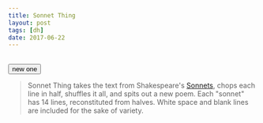 ```yaml
---
title: Sonnet Thing
layout: post
tags: [dh]
date: 2017-06-22
---
```


<div id="poem"></div>
<br>
<button id="new">new one</button>

> Sonnet Thing takes the text from Shakespeare's [Sonnets](http://www.gutenberg.org/ebooks/1105), chops each line in half, shuffles it all, and spits out a new poem. 
> Each "sonnet" has 14 lines, reconstituted from halves. 
> White space and blank lines are included for the sake of variety.

<script>
    var poem = document.getElementById("poem");
    var text = `From fairest creatures we desire increase,
That thereby beauty's rose might never die,
But as the riper should by time decease,
His tender heir might bear his memory:
But thou contracted to thine own bright eyes,
Feed'st thy light's flame with self-substantial fuel,
Making a famine where abundance lies,
Thy self thy foe, to thy sweet self too cruel:
Thou that art now the world's fresh ornament,
And only herald to the gaudy spring,
Within thine own bud buriest thy content,
And tender churl mak'st waste in niggarding:
Pity the world, or else this glutton be,
To eat the world's due, by the grave and thee.

When forty winters shall besiege thy brow,
And dig deep trenches in thy beauty's field,
Thy youth's proud livery so gazed on now,
Will be a tattered weed of small worth held:
Then being asked, where all thy beauty lies,
Where all the treasure of thy lusty days;
To say within thine own deep sunken eyes,
Were an all-eating shame, and thriftless praise.
How much more praise deserved thy beauty's use,
If thou couldst answer 'This fair child of mine
Shall sum my count, and make my old excuse'
Proving his beauty by succession thine.
This were to be new made when thou art old,
And see thy blood warm when thou feel'st it cold.

Look in thy glass and tell the face thou viewest,
Now is the time that face should form another,
Whose fresh repair if now thou not renewest,
Thou dost beguile the world, unbless some mother.
For where is she so fair whose uneared womb
Disdains the tillage of thy husbandry?
Or who is he so fond will be the tomb,
Of his self-love to stop posterity?
Thou art thy mother's glass and she in thee
Calls back the lovely April of her prime,
So thou through windows of thine age shalt see,
Despite of wrinkles this thy golden time.
But if thou live remembered not to be,
Die single and thine image dies with thee.

Unthrifty loveliness why dost thou spend,
Upon thy self thy beauty's legacy?
Nature's bequest gives nothing but doth lend,
And being frank she lends to those are free:
Then beauteous niggard why dost thou abuse,
The bounteous largess given thee to give?
Profitless usurer why dost thou use
So great a sum of sums yet canst not live?
For having traffic with thy self alone,
Thou of thy self thy sweet self dost deceive,
Then how when nature calls thee to be gone,
What acceptable audit canst thou leave?
Thy unused beauty must be tombed with thee,
Which used lives th' executor to be.

Those hours that with gentle work did frame
The lovely gaze where every eye doth dwell
Will play the tyrants to the very same,
And that unfair which fairly doth excel:
For never-resting time leads summer on
To hideous winter and confounds him there,
Sap checked with frost and lusty leaves quite gone,
Beauty o'er-snowed and bareness every where:
Then were not summer's distillation left
A liquid prisoner pent in walls of glass,
Beauty's effect with beauty were bereft,
Nor it nor no remembrance what it was.
But flowers distilled though they with winter meet,
Leese but their show, their substance still lives sweet.

Then let not winter's ragged hand deface,
In thee thy summer ere thou be distilled:
Make sweet some vial; treasure thou some place,
With beauty's treasure ere it be self-killed:
That use is not forbidden usury,
Which happies those that pay the willing loan;
That's for thy self to breed another thee,
Or ten times happier be it ten for one,
Ten times thy self were happier than thou art,
If ten of thine ten times refigured thee:
Then what could death do if thou shouldst depart,
Leaving thee living in posterity?
Be not self-willed for thou art much too fair,
To be death's conquest and make worms thine heir.

Lo in the orient when the gracious light
Lifts up his burning head, each under eye
Doth homage to his new-appearing sight,
Serving with looks his sacred majesty,
And having climbed the steep-up heavenly hill,
Resembling strong youth in his middle age,
Yet mortal looks adore his beauty still,
Attending on his golden pilgrimage:
But when from highmost pitch with weary car,
Like feeble age he reeleth from the day,
The eyes (fore duteous) now converted are
From his low tract and look another way:
So thou, thy self out-going in thy noon:
Unlooked on diest unless thou get a son.

Music to hear, why hear'st thou music sadly?
Sweets with sweets war not, joy delights in joy:
Why lov'st thou that which thou receiv'st not gladly,
Or else receiv'st with pleasure thine annoy?
If the true concord of well-tuned sounds,
By unions married do offend thine ear,
They do but sweetly chide thee, who confounds
In singleness the parts that thou shouldst bear:
Mark how one string sweet husband to another,
Strikes each in each by mutual ordering;
Resembling sire, and child, and happy mother,
Who all in one, one pleasing note do sing:
Whose speechless song being many, seeming one,
Sings this to thee, 'Thou single wilt prove none'.

Is it for fear to wet a widow's eye,
That thou consum'st thy self in single life?
Ah, if thou issueless shalt hap to die,
The world will wail thee like a makeless wife,
The world will be thy widow and still weep,
That thou no form of thee hast left behind,
When every private widow well may keep,
By children's eyes, her husband's shape in mind:
Look what an unthrift in the world doth spend
Shifts but his place, for still the world enjoys it;
But beauty's waste hath in the world an end,
And kept unused the user so destroys it:
No love toward others in that bosom sits
That on himself such murd'rous shame commits.

For shame deny that thou bear'st love to any
Who for thy self art so unprovident.
Grant if thou wilt, thou art beloved of many,
But that thou none lov'st is most evident:
For thou art so possessed with murd'rous hate,
That 'gainst thy self thou stick'st not to conspire,
Seeking that beauteous roof to ruinate
Which to repair should be thy chief desire:
O change thy thought, that I may change my mind,
Shall hate be fairer lodged than gentle love?
Be as thy presence is gracious and kind,
Or to thy self at least kind-hearted prove,
Make thee another self for love of me,
That beauty still may live in thine or thee.

As fast as thou shalt wane so fast thou grow'st,
In one of thine, from that which thou departest,
And that fresh blood which youngly thou bestow'st,
Thou mayst call thine, when thou from youth convertest,
Herein lives wisdom, beauty, and increase,
Without this folly, age, and cold decay,
If all were minded so, the times should cease,
And threescore year would make the world away:
Let those whom nature hath not made for store,
Harsh, featureless, and rude, barrenly perish:
Look whom she best endowed, she gave thee more;
Which bounteous gift thou shouldst in bounty cherish:
She carved thee for her seal, and meant thereby,
Thou shouldst print more, not let that copy die.

When I do count the clock that tells the time,
And see the brave day sunk in hideous night,
When I behold the violet past prime,
And sable curls all silvered o'er with white:
When lofty trees I see barren of leaves,
Which erst from heat did canopy the herd
And summer's green all girded up in sheaves
Borne on the bier with white and bristly beard:
Then of thy beauty do I question make
That thou among the wastes of time must go,
Since sweets and beauties do themselves forsake,
And die as fast as they see others grow,
And nothing 'gainst Time's scythe can make defence
Save breed to brave him, when he takes thee hence.

O that you were your self, but love you are
No longer yours, than you your self here live,
Against this coming end you should prepare,
And your sweet semblance to some other give.
So should that beauty which you hold in lease
Find no determination, then you were
Your self again after your self's decease,
When your sweet issue your sweet form should bear.
Who lets so fair a house fall to decay,
Which husbandry in honour might uphold,
Against the stormy gusts of winter's day
And barren rage of death's eternal cold?
O none but unthrifts, dear my love you know,
You had a father, let your son say so.

Not from the stars do I my judgement pluck,
And yet methinks I have astronomy,
But not to tell of good, or evil luck,
Of plagues, of dearths, or seasons' quality,
Nor can I fortune to brief minutes tell;
Pointing to each his thunder, rain and wind,
Or say with princes if it shall go well
By oft predict that I in heaven find.
But from thine eyes my knowledge I derive,
And constant stars in them I read such art
As truth and beauty shall together thrive
If from thy self, to store thou wouldst convert:
Or else of thee this I prognosticate,
Thy end is truth's and beauty's doom and date.

When I consider every thing that grows
Holds in perfection but a little moment.
That this huge stage presenteth nought but shows
Whereon the stars in secret influence comment.
When I perceive that men as plants increase,
Cheered and checked even by the self-same sky:
Vaunt in their youthful sap, at height decrease,
And wear their brave state out of memory.
Then the conceit of this inconstant stay,
Sets you most rich in youth before my sight,
Where wasteful time debateth with decay
To change your day of youth to sullied night,
And all in war with Time for love of you,
As he takes from you, I engraft you new.

But wherefore do not you a mightier way
Make war upon this bloody tyrant Time?
And fortify your self in your decay
With means more blessed than my barren rhyme?
Now stand you on the top of happy hours,
And many maiden gardens yet unset,
With virtuous wish would bear you living flowers,
Much liker than your painted counterfeit:
So should the lines of life that life repair
Which this (Time's pencil) or my pupil pen
Neither in inward worth nor outward fair
Can make you live your self in eyes of men.
To give away your self, keeps your self still,
And you must live drawn by your own sweet skill.

Who will believe my verse in time to come
If it were filled with your most high deserts?
Though yet heaven knows it is but as a tomb
Which hides your life, and shows not half your parts:
If I could write the beauty of your eyes,
And in fresh numbers number all your graces,
The age to come would say this poet lies,
Such heavenly touches ne'er touched earthly faces.
So should my papers (yellowed with their age)
Be scorned, like old men of less truth than tongue,
And your true rights be termed a poet's rage,
And stretched metre of an antique song.
But were some child of yours alive that time,
You should live twice in it, and in my rhyme.

Shall I compare thee to a summer's day?
Thou art more lovely and more temperate:
Rough winds do shake the darling buds of May,
And summer's lease hath all too short a date:
Sometime too hot the eye of heaven shines,
And often is his gold complexion dimmed,
And every fair from fair sometime declines,
By chance, or nature's changing course untrimmed:
But thy eternal summer shall not fade,
Nor lose possession of that fair thou ow'st,
Nor shall death brag thou wand'rest in his shade,
When in eternal lines to time thou grow'st,
So long as men can breathe or eyes can see,
So long lives this, and this gives life to thee.

Devouring Time blunt thou the lion's paws,
And make the earth devour her own sweet brood,
Pluck the keen teeth from the fierce tiger's jaws,
And burn the long-lived phoenix, in her blood,
Make glad and sorry seasons as thou fleet'st,
And do whate'er thou wilt swift-footed Time
To the wide world and all her fading sweets:
But I forbid thee one most heinous crime,
O carve not with thy hours my love's fair brow,
Nor draw no lines there with thine antique pen,
Him in thy course untainted do allow,
For beauty's pattern to succeeding men.
Yet do thy worst old Time: despite thy wrong,
My love shall in my verse ever live young.

A woman's face with nature's own hand painted,
Hast thou the master mistress of my passion,
A woman's gentle heart but not acquainted
With shifting change as is false women's fashion,
An eye more bright than theirs, less false in rolling:
Gilding the object whereupon it gazeth,
A man in hue all hues in his controlling,
Which steals men's eyes and women's souls amazeth.
And for a woman wert thou first created,
Till nature as she wrought thee fell a-doting,
And by addition me of thee defeated,
By adding one thing to my purpose nothing.
But since she pricked thee out for women's pleasure,
Mine be thy love and thy love's use their treasure.

So is it not with me as with that muse,
Stirred by a painted beauty to his verse,
Who heaven it self for ornament doth use,
And every fair with his fair doth rehearse,
Making a couplement of proud compare
With sun and moon, with earth and sea's rich gems:
With April's first-born flowers and all things rare,
That heaven's air in this huge rondure hems.
O let me true in love but truly write,
And then believe me, my love is as fair,
As any mother's child, though not so bright
As those gold candles fixed in heaven's air:
Let them say more that like of hearsay well,
I will not praise that purpose not to sell.

My glass shall not persuade me I am old,
So long as youth and thou are of one date,
But when in thee time's furrows I behold,
Then look I death my days should expiate.
For all that beauty that doth cover thee,
Is but the seemly raiment of my heart,
Which in thy breast doth live, as thine in me,
How can I then be elder than thou art?
O therefore love be of thyself so wary,
As I not for my self, but for thee will,
Bearing thy heart which I will keep so chary
As tender nurse her babe from faring ill.
Presume not on thy heart when mine is slain,
Thou gav'st me thine not to give back again.

As an unperfect actor on the stage,
Who with his fear is put beside his part,
Or some fierce thing replete with too much rage,
Whose strength's abundance weakens his own heart;
So I for fear of trust, forget to say,
The perfect ceremony of love's rite,
And in mine own love's strength seem to decay,
O'ercharged with burthen of mine own love's might:
O let my looks be then the eloquence,
And dumb presagers of my speaking breast,
Who plead for love, and look for recompense,
More than that tongue that more hath more expressed.
O learn to read what silent love hath writ,
To hear with eyes belongs to love's fine wit.

Mine eye hath played the painter and hath stelled,
Thy beauty's form in table of my heart,
My body is the frame wherein 'tis held,
And perspective it is best painter's art.
For through the painter must you see his skill,
To find where your true image pictured lies,
Which in my bosom's shop is hanging still,
That hath his windows glazed with thine eyes:
Now see what good turns eyes for eyes have done,
Mine eyes have drawn thy shape, and thine for me
Are windows to my breast, where-through the sun
Delights to peep, to gaze therein on thee;
Yet eyes this cunning want to grace their art,
They draw but what they see, know not the heart.

Let those who are in favour with their stars,
Of public honour and proud titles boast,
Whilst I whom fortune of such triumph bars
Unlooked for joy in that I honour most;
Great princes' favourites their fair leaves spread,
But as the marigold at the sun's eye,
And in themselves their pride lies buried,
For at a frown they in their glory die.
The painful warrior famoused for fight,
After a thousand victories once foiled,
Is from the book of honour razed quite,
And all the rest forgot for which he toiled:
Then happy I that love and am beloved
Where I may not remove nor be removed.

Lord of my love, to whom in vassalage
Thy merit hath my duty strongly knit;
To thee I send this written embassage
To witness duty, not to show my wit.
Duty so great, which wit so poor as mine
May make seem bare, in wanting words to show it;
But that I hope some good conceit of thine
In thy soul's thought (all naked) will bestow it:
Till whatsoever star that guides my moving,
Points on me graciously with fair aspect,
And puts apparel on my tattered loving,
To show me worthy of thy sweet respect,
Then may I dare to boast how I do love thee,
Till then, not show my head where thou mayst prove me.

Weary with toil, I haste me to my bed,
The dear respose for limbs with travel tired,
But then begins a journey in my head
To work my mind, when body's work's expired.
For then my thoughts (from far where I abide)
Intend a zealous pilgrimage to thee,
And keep my drooping eyelids open wide,
Looking on darkness which the blind do see.
Save that my soul's imaginary sight
Presents thy shadow to my sightless view,
Which like a jewel (hung in ghastly night)
Makes black night beauteous, and her old face new.
Lo thus by day my limbs, by night my mind,
For thee, and for my self, no quiet find.

How can I then return in happy plight
That am debarred the benefit of rest?
When day's oppression is not eased by night,
But day by night and night by day oppressed.
And each (though enemies to either's reign)
Do in consent shake hands to torture me,
The one by toil, the other to complain
How far I toil, still farther off from thee.
I tell the day to please him thou art bright,
And dost him grace when clouds do blot the heaven:
So flatter I the swart-complexioned night,
When sparkling stars twire not thou gild'st the even.
But day doth daily draw my sorrows longer,
And night doth nightly make grief's length seem stronger

When in disgrace with Fortune and men's eyes,
I all alone beweep my outcast state,
And trouble deaf heaven with my bootless cries,
And look upon my self and curse my fate,
Wishing me like to one more rich in hope,
Featured like him, like him with friends possessed,
Desiring this man's art, and that man's scope,
With what I most enjoy contented least,
Yet in these thoughts my self almost despising,
Haply I think on thee, and then my state,
(Like to the lark at break of day arising
From sullen earth) sings hymns at heaven's gate,
For thy sweet love remembered such wealth brings,
That then I scorn to change my state with kings.

When to the sessions of sweet silent thought,
I summon up remembrance of things past,
I sigh the lack of many a thing I sought,
And with old woes new wail my dear time's waste:
Then can I drown an eye (unused to flow)
For precious friends hid in death's dateless night,
And weep afresh love's long since cancelled woe,
And moan th' expense of many a vanished sight.
Then can I grieve at grievances foregone,
And heavily from woe to woe tell o'er
The sad account of fore-bemoaned moan,
Which I new pay as if not paid before.
But if the while I think on thee (dear friend)
All losses are restored, and sorrows end.

Thy bosom is endeared with all hearts,
Which I by lacking have supposed dead,
And there reigns love and all love's loving parts,
And all those friends which I thought buried.
How many a holy and obsequious tear
Hath dear religious love stol'n from mine eye,
As interest of the dead, which now appear,
But things removed that hidden in thee lie.
Thou art the grave where buried love doth live,
Hung with the trophies of my lovers gone,
Who all their parts of me to thee did give,
That due of many, now is thine alone.
Their images I loved, I view in thee,
And thou (all they) hast all the all of me.

If thou survive my well-contented day,
When that churl death my bones with dust shall cover
And shalt by fortune once more re-survey
These poor rude lines of thy deceased lover:
Compare them with the bett'ring of the time,
And though they be outstripped by every pen,
Reserve them for my love, not for their rhyme,
Exceeded by the height of happier men.
O then vouchsafe me but this loving thought,
'Had my friend's Muse grown with this growing age,
A dearer birth than this his love had brought
To march in ranks of better equipage:
But since he died and poets better prove,
Theirs for their style I'll read, his for his love'.

Full many a glorious morning have I seen,
Flatter the mountain tops with sovereign eye,
Kissing with golden face the meadows green;
Gilding pale streams with heavenly alchemy:
Anon permit the basest clouds to ride,
With ugly rack on his celestial face,
And from the forlorn world his visage hide
Stealing unseen to west with this disgrace:
Even so my sun one early morn did shine,
With all triumphant splendour on my brow,
But out alack, he was but one hour mine,
The region cloud hath masked him from me now.
Yet him for this, my love no whit disdaineth,
Suns of the world may stain, when heaven's sun staineth.

Why didst thou promise such a beauteous day,
And make me travel forth without my cloak,
To let base clouds o'ertake me in my way,
Hiding thy brav'ry in their rotten smoke?
'Tis not enough that through the cloud thou break,
To dry the rain on my storm-beaten face,
For no man well of such a salve can speak,
That heals the wound, and cures not the disgrace:
Nor can thy shame give physic to my grief,
Though thou repent, yet I have still the loss,
Th' offender's sorrow lends but weak relief
To him that bears the strong offence's cross.
Ah but those tears are pearl which thy love sheds,
And they are rich, and ransom all ill deeds.

No more be grieved at that which thou hast done,
Roses have thorns, and silver fountains mud,
Clouds and eclipses stain both moon and sun,
And loathsome canker lives in sweetest bud.
All men make faults, and even I in this,
Authorizing thy trespass with compare,
My self corrupting salving thy amiss,
Excusing thy sins more than thy sins are:
For to thy sensual fault I bring in sense,
Thy adverse party is thy advocate,
And 'gainst my self a lawful plea commence:
Such civil war is in my love and hate,
That I an accessary needs must be,
To that sweet thief which sourly robs from me.

Let me confess that we two must be twain,
Although our undivided loves are one:
So shall those blots that do with me remain,
Without thy help, by me be borne alone.
In our two loves there is but one respect,
Though in our lives a separable spite,
Which though it alter not love's sole effect,
Yet doth it steal sweet hours from love's delight.
I may not evermore acknowledge thee,
Lest my bewailed guilt should do thee shame,
Nor thou with public kindness honour me,
Unless thou take that honour from thy name:
But do not so, I love thee in such sort,
As thou being mine, mine is thy good report.

As a decrepit father takes delight,
To see his active child do deeds of youth,
So I, made lame by Fortune's dearest spite
Take all my comfort of thy worth and truth.
For whether beauty, birth, or wealth, or wit,
Or any of these all, or all, or more
Entitled in thy parts, do crowned sit,
I make my love engrafted to this store:
So then I am not lame, poor, nor despised,
Whilst that this shadow doth such substance give,
That I in thy abundance am sufficed,
And by a part of all thy glory live:
Look what is best, that best I wish in thee,
This wish I have, then ten times happy me.

How can my muse want subject to invent
While thou dost breathe that pour'st into my verse,
Thine own sweet argument, too excellent,
For every vulgar paper to rehearse?
O give thy self the thanks if aught in me,
Worthy perusal stand against thy sight,
For who's so dumb that cannot write to thee,
When thou thy self dost give invention light?
Be thou the tenth Muse, ten times more in worth
Than those old nine which rhymers invocate,
And he that calls on thee, let him bring forth
Eternal numbers to outlive long date.
If my slight muse do please these curious days,
The pain be mine, but thine shall be the praise.

O how thy worth with manners may I sing,
When thou art all the better part of me?
What can mine own praise to mine own self bring:
And what is't but mine own when I praise thee?
Even for this, let us divided live,
And our dear love lose name of single one,
That by this separation I may give:
That due to thee which thou deserv'st alone:
O absence what a torment wouldst thou prove,
Were it not thy sour leisure gave sweet leave,
To entertain the time with thoughts of love,
Which time and thoughts so sweetly doth deceive.
And that thou teachest how to make one twain,
By praising him here who doth hence remain.

Take all my loves, my love, yea take them all,
What hast thou then more than thou hadst before?
No love, my love, that thou mayst true love call,
All mine was thine, before thou hadst this more:
Then if for my love, thou my love receivest,
I cannot blame thee, for my love thou usest,
But yet be blamed, if thou thy self deceivest
By wilful taste of what thy self refusest.
I do forgive thy robbery gentle thief
Although thou steal thee all my poverty:
And yet love knows it is a greater grief
To bear love's wrong, than hate's known injury.
Lascivious grace, in whom all ill well shows,
Kill me with spites yet we must not be foes.

Those pretty wrongs that liberty commits,
When I am sometime absent from thy heart,
Thy beauty, and thy years full well befits,
For still temptation follows where thou art.
Gentle thou art, and therefore to be won,
Beauteous thou art, therefore to be assailed.
And when a woman woos, what woman's son,
Will sourly leave her till he have prevailed?
Ay me, but yet thou mightst my seat forbear,
And chide thy beauty, and thy straying youth,
Who lead thee in their riot even there
Where thou art forced to break a twofold truth:
Hers by thy beauty tempting her to thee,
Thine by thy beauty being false to me.

That thou hast her it is not all my grief,
And yet it may be said I loved her dearly,
That she hath thee is of my wailing chief,
A loss in love that touches me more nearly.
Loving offenders thus I will excuse ye,
Thou dost love her, because thou know'st I love her,
And for my sake even so doth she abuse me,
Suff'ring my friend for my sake to approve her.
If I lose thee, my loss is my love's gain,
And losing her, my friend hath found that loss,
Both find each other, and I lose both twain,
And both for my sake lay on me this cross,
But here's the joy, my friend and I are one,
Sweet flattery, then she loves but me alone.

When most I wink then do mine eyes best see,
For all the day they view things unrespected,
But when I sleep, in dreams they look on thee,
And darkly bright, are bright in dark directed.
Then thou whose shadow shadows doth make bright
How would thy shadow's form, form happy show,
To the clear day with thy much clearer light,
When to unseeing eyes thy shade shines so!
How would (I say) mine eyes be blessed made,
By looking on thee in the living day,
When in dead night thy fair imperfect shade,
Through heavy sleep on sightless eyes doth stay!
All days are nights to see till I see thee,
And nights bright days when dreams do show thee me.

If the dull substance of my flesh were thought,
Injurious distance should not stop my way,
For then despite of space I would be brought,
From limits far remote, where thou dost stay,
No matter then although my foot did stand
Upon the farthest earth removed from thee,
For nimble thought can jump both sea and land,
As soon as think the place where he would be.
But ah, thought kills me that I am not thought
To leap large lengths of miles when thou art gone,
But that so much of earth and water wrought,
I must attend, time's leisure with my moan.
Receiving nought by elements so slow,
But heavy tears, badges of either's woe.

The other two, slight air, and purging fire,
Are both with thee, wherever I abide,
The first my thought, the other my desire,
These present-absent with swift motion slide.
For when these quicker elements are gone
In tender embassy of love to thee,
My life being made of four, with two alone,
Sinks down to death, oppressed with melancholy.
Until life's composition be recured,
By those swift messengers returned from thee,
Who even but now come back again assured,
Of thy fair health, recounting it to me.
This told, I joy, but then no longer glad,
I send them back again and straight grow sad.

Mine eye and heart are at a mortal war,
How to divide the conquest of thy sight,
Mine eye, my heart thy picture's sight would bar,
My heart, mine eye the freedom of that right,
My heart doth plead that thou in him dost lie,
(A closet never pierced with crystal eyes)
But the defendant doth that plea deny,
And says in him thy fair appearance lies.
To side this title is impanelled
A quest of thoughts, all tenants to the heart,
And by their verdict is determined
The clear eye's moiety, and the dear heart's part.
As thus, mine eye's due is thy outward part,
And my heart's right, thy inward love of heart.

Betwixt mine eye and heart a league is took,
And each doth good turns now unto the other,
When that mine eye is famished for a look,
Or heart in love with sighs himself doth smother;
With my love's picture then my eye doth feast,
And to the painted banquet bids my heart:
Another time mine eye is my heart's guest,
And in his thoughts of love doth share a part.
So either by thy picture or my love,
Thy self away, art present still with me,
For thou not farther than my thoughts canst move,
And I am still with them, and they with thee.
Or if they sleep, thy picture in my sight
Awakes my heart, to heart's and eye's delight.

How careful was I when I took my way,
Each trifle under truest bars to thrust,
That to my use it might unused stay
From hands of falsehood, in sure wards of trust!
But thou, to whom my jewels trifles are,
Most worthy comfort, now my greatest grief,
Thou best of dearest, and mine only care,
Art left the prey of every vulgar thief.
Thee have I not locked up in any chest,
Save where thou art not, though I feel thou art,
Within the gentle closure of my breast,
From whence at pleasure thou mayst come and part,
And even thence thou wilt be stol'n I fear,
For truth proves thievish for a prize so dear.

Against that time (if ever that time come)
When I shall see thee frown on my defects,
When as thy love hath cast his utmost sum,
Called to that audit by advised respects,
Against that time when thou shalt strangely pass,
And scarcely greet me with that sun thine eye,
When love converted from the thing it was
Shall reasons find of settled gravity;
Against that time do I ensconce me here
Within the knowledge of mine own desert,
And this my hand, against my self uprear,
To guard the lawful reasons on thy part,
To leave poor me, thou hast the strength of laws,
Since why to love, I can allege no cause.

How heavy do I journey on the way,
When what I seek (my weary travel's end)
Doth teach that case and that repose to say
'Thus far the miles are measured from thy friend.'
The beast that bears me, tired with my woe,
Plods dully on, to bear that weight in me,
As if by some instinct the wretch did know
His rider loved not speed being made from thee:
The bloody spur cannot provoke him on,
That sometimes anger thrusts into his hide,
Which heavily he answers with a groan,
More sharp to me than spurring to his side,
For that same groan doth put this in my mind,
My grief lies onward and my joy behind.

Thus can my love excuse the slow offence,
Of my dull bearer, when from thee I speed,
From where thou art, why should I haste me thence?
Till I return of posting is no need.
O what excuse will my poor beast then find,
When swift extremity can seem but slow?
Then should I spur though mounted on the wind,
In winged speed no motion shall I know,
Then can no horse with my desire keep pace,
Therefore desire (of perfect'st love being made)
Shall neigh (no dull flesh) in his fiery race,
But love, for love, thus shall excuse my jade,
Since from thee going, he went wilful-slow,
Towards thee I'll run, and give him leave to go.

So am I as the rich whose blessed key,
Can bring him to his sweet up-locked treasure,
The which he will not every hour survey,
For blunting the fine point of seldom pleasure.
Therefore are feasts so solemn and so rare,
Since seldom coming in that long year set,
Like stones of worth they thinly placed are,
Or captain jewels in the carcanet.
So is the time that keeps you as my chest
Or as the wardrobe which the robe doth hide,
To make some special instant special-blest,
By new unfolding his imprisoned pride.
Blessed are you whose worthiness gives scope,
Being had to triumph, being lacked to hope.

What is your substance, whereof are you made,
That millions of strange shadows on you tend?
Since every one, hath every one, one shade,
And you but one, can every shadow lend:
Describe Adonis and the counterfeit,
Is poorly imitated after you,
On Helen's cheek all art of beauty set,
And you in Grecian tires are painted new:
Speak of the spring, and foison of the year,
The one doth shadow of your beauty show,
The other as your bounty doth appear,
And you in every blessed shape we know.
In all external grace you have some part,
But you like none, none you for constant heart.

O how much more doth beauty beauteous seem,
By that sweet ornament which truth doth give!
The rose looks fair, but fairer we it deem
For that sweet odour, which doth in it live:
The canker blooms have full as deep a dye,
As the perfumed tincture of the roses,
Hang on such thorns, and play as wantonly,
When summer's breath their masked buds discloses:
But for their virtue only is their show,
They live unwooed, and unrespected fade,
Die to themselves. Sweet roses do not so,
Of their sweet deaths, are sweetest odours made:
And so of you, beauteous and lovely youth,
When that shall vade, by verse distills your truth.

Not marble, nor the gilded monuments
Of princes shall outlive this powerful rhyme,
But you shall shine more bright in these contents
Than unswept stone, besmeared with sluttish time.
When wasteful war shall statues overturn,
And broils root out the work of masonry,
Nor Mars his sword, nor war's quick fire shall burn:
The living record of your memory.
'Gainst death, and all-oblivious enmity
Shall you pace forth, your praise shall still find room,
Even in the eyes of all posterity
That wear this world out to the ending doom.
So till the judgment that your self arise,
You live in this, and dwell in lovers' eyes.

Sweet love renew thy force, be it not said
Thy edge should blunter be than appetite,
Which but to-day by feeding is allayed,
To-morrow sharpened in his former might.
So love be thou, although to-day thou fill
Thy hungry eyes, even till they wink with fulness,
To-morrow see again, and do not kill
The spirit of love, with a perpetual dulness:
Let this sad interim like the ocean be
Which parts the shore, where two contracted new,
Come daily to the banks, that when they see:
Return of love, more blest may be the view.
Or call it winter, which being full of care,
Makes summer's welcome, thrice more wished, more rare.

Being your slave what should I do but tend,
Upon the hours, and times of your desire?
I have no precious time at all to spend;
Nor services to do till you require.
Nor dare I chide the world-without-end hour,
Whilst I (my sovereign) watch the clock for you,
Nor think the bitterness of absence sour,
When you have bid your servant once adieu.
Nor dare I question with my jealous thought,
Where you may be, or your affairs suppose,
But like a sad slave stay and think of nought
Save where you are, how happy you make those.
So true a fool is love, that in your will,
(Though you do any thing) he thinks no ill.

That god forbid, that made me first your slave,
I should in thought control your times of pleasure,
Or at your hand th' account of hours to crave,
Being your vassal bound to stay your leisure.
O let me suffer (being at your beck)
Th' imprisoned absence of your liberty,
And patience tame to sufferance bide each check,
Without accusing you of injury.
Be where you list, your charter is so strong,
That you your self may privilage your time
To what you will, to you it doth belong,
Your self to pardon of self-doing crime.
I am to wait, though waiting so be hell,
Not blame your pleasure be it ill or well.

If there be nothing new, but that which is,
Hath been before, how are our brains beguiled,
Which labouring for invention bear amis
The second burthen of a former child!
O that record could with a backward look,
Even of five hundred courses of the sun,
Show me your image in some antique book,
Since mind at first in character was done.
That I might see what the old world could say,
To this composed wonder of your frame,
Whether we are mended, or whether better they,
Or whether revolution be the same.
O sure I am the wits of former days,
To subjects worse have given admiring praise.

Like as the waves make towards the pebbled shore,
So do our minutes hasten to their end,
Each changing place with that which goes before,
In sequent toil all forwards do contend.
Nativity once in the main of light,
Crawls to maturity, wherewith being crowned,
Crooked eclipses 'gainst his glory fight,
And Time that gave, doth now his gift confound.
Time doth transfix the flourish set on youth,
And delves the parallels in beauty's brow,
Feeds on the rarities of nature's truth,
And nothing stands but for his scythe to mow.
And yet to times in hope, my verse shall stand
Praising thy worth, despite his cruel hand.

Is it thy will, thy image should keep open
My heavy eyelids to the weary night?
Dost thou desire my slumbers should be broken,
While shadows like to thee do mock my sight?
Is it thy spirit that thou send'st from thee
So far from home into my deeds to pry,
To find out shames and idle hours in me,
The scope and tenure of thy jealousy?
O no, thy love though much, is not so great,
It is my love that keeps mine eye awake,
Mine own true love that doth my rest defeat,
To play the watchman ever for thy sake.
For thee watch I, whilst thou dost wake elsewhere,
From me far off, with others all too near.

Sin of self-love possesseth all mine eye,
And all my soul, and all my every part;
And for this sin there is no remedy,
It is so grounded inward in my heart.
Methinks no face so gracious is as mine,
No shape so true, no truth of such account,
And for my self mine own worth do define,
As I all other in all worths surmount.
But when my glass shows me my self indeed
beated and chopt with tanned antiquity,
Mine own self-love quite contrary I read:
Self, so self-loving were iniquity.
'Tis thee (my self) that for my self I praise,
Painting my age with beauty of thy days.

Against my love shall be as I am now
With Time's injurious hand crushed and o'erworn,
When hours have drained his blood and filled his brow
With lines and wrinkles, when his youthful morn
Hath travelled on to age's steepy night,
And all those beauties whereof now he's king
Are vanishing, or vanished out of sight,
Stealing away the treasure of his spring:
For such a time do I now fortify
Against confounding age's cruel knife,
That he shall never cut from memory
My sweet love's beauty, though my lover's life.
His beauty shall in these black lines be seen,
And they shall live, and he in them still green.

When I have seen by Time's fell hand defaced
The rich-proud cost of outworn buried age,
When sometime lofty towers I see down-rased,
And brass eternal slave to mortal rage.
When I have seen the hungry ocean gain
Advantage on the kingdom of the shore,
And the firm soil win of the watery main,
Increasing store with loss, and loss with store.
When I have seen such interchange of State,
Or state it self confounded, to decay,
Ruin hath taught me thus to ruminate
That Time will come and take my love away.
This thought is as a death which cannot choose
But weep to have, that which it fears to lose.

Since brass, nor stone, nor earth, nor boundless sea,
But sad mortality o'ersways their power,
How with this rage shall beauty hold a plea,
Whose action is no stronger than a flower?
O how shall summer's honey breath hold out,
Against the wrackful siege of batt'ring days,
When rocks impregnable are not so stout,
Nor gates of steel so strong but time decays?
O fearful meditation, where alack,
Shall Time's best jewel from Time's chest lie hid?
Or what strong hand can hold his swift foot back,
Or who his spoil of beauty can forbid?
O none, unless this miracle have might,
That in black ink my love may still shine bright.

Tired with all these for restful death I cry,
As to behold desert a beggar born,
And needy nothing trimmed in jollity,
And purest faith unhappily forsworn,
And gilded honour shamefully misplaced,
And maiden virtue rudely strumpeted,
And right perfection wrongfully disgraced,
And strength by limping sway disabled
And art made tongue-tied by authority,
And folly (doctor-like) controlling skill,
And simple truth miscalled simplicity,
And captive good attending captain ill.
Tired with all these, from these would I be gone,
Save that to die, I leave my love alone.

Ah wherefore with infection should he live,
And with his presence grace impiety,
That sin by him advantage should achieve,
And lace it self with his society?
Why should false painting imitate his cheek,
And steal dead seeming of his living hue?
Why should poor beauty indirectly seek,
Roses of shadow, since his rose is true?
Why should he live, now nature bankrupt is,
Beggared of blood to blush through lively veins,
For she hath no exchequer now but his,
And proud of many, lives upon his gains?
O him she stores, to show what wealth she had,
In days long since, before these last so bad.

Thus is his cheek the map of days outworn,
When beauty lived and died as flowers do now,
Before these bastard signs of fair were born,
Or durst inhabit on a living brow:
Before the golden tresses of the dead,
The right of sepulchres, were shorn away,
To live a second life on second head,
Ere beauty's dead fleece made another gay:
In him those holy antique hours are seen,
Without all ornament, it self and true,
Making no summer of another's green,
Robbing no old to dress his beauty new,
And him as for a map doth Nature store,
To show false Art what beauty was of yore.

Those parts of thee that the world's eye doth view,
Want nothing that the thought of hearts can mend:
All tongues (the voice of souls) give thee that due,
Uttering bare truth, even so as foes commend.
Thy outward thus with outward praise is crowned,
But those same tongues that give thee so thine own,
In other accents do this praise confound
By seeing farther than the eye hath shown.
They look into the beauty of thy mind,
And that in guess they measure by thy deeds,
Then churls their thoughts (although their eyes were kind)
To thy fair flower add the rank smell of weeds:
But why thy odour matcheth not thy show,
The soil is this, that thou dost common grow.

That thou art blamed shall not be thy defect,
For slander's mark was ever yet the fair,
The ornament of beauty is suspect,
A crow that flies in heaven's sweetest air.
So thou be good, slander doth but approve,
Thy worth the greater being wooed of time,
For canker vice the sweetest buds doth love,
And thou present'st a pure unstained prime.
Thou hast passed by the ambush of young days,
Either not assailed, or victor being charged,
Yet this thy praise cannot be so thy praise,
To tie up envy, evermore enlarged,
If some suspect of ill masked not thy show,
Then thou alone kingdoms of hearts shouldst owe.

No longer mourn for me when I am dead,
Than you shall hear the surly sullen bell
Give warning to the world that I am fled
From this vile world with vilest worms to dwell:
Nay if you read this line, remember not,
The hand that writ it, for I love you so,
That I in your sweet thoughts would be forgot,
If thinking on me then should make you woe.
O if (I say) you look upon this verse,
When I (perhaps) compounded am with clay,
Do not so much as my poor name rehearse;
But let your love even with my life decay.
Lest the wise world should look into your moan,
And mock you with me after I am gone.

O lest the world should task you to recite,
What merit lived in me that you should love
After my death (dear love) forget me quite,
For you in me can nothing worthy prove.
Unless you would devise some virtuous lie,
To do more for me than mine own desert,
And hang more praise upon deceased I,
Than niggard truth would willingly impart:
O lest your true love may seem false in this,
That you for love speak well of me untrue,
My name be buried where my body is,
And live no more to shame nor me, nor you.
For I am shamed by that which I bring forth,
And so should you, to love things nothing worth.

That time of year thou mayst in me behold,
When yellow leaves, or none, or few do hang
Upon those boughs which shake against the cold,
Bare ruined choirs, where late the sweet birds sang.
In me thou seest the twilight of such day,
As after sunset fadeth in the west,
Which by and by black night doth take away,
Death's second self that seals up all in rest.
In me thou seest the glowing of such fire,
That on the ashes of his youth doth lie,
As the death-bed, whereon it must expire,
Consumed with that which it was nourished by.
This thou perceiv'st, which makes thy love more strong,
To love that well, which thou must leave ere long.

But be contented when that fell arrest,
Without all bail shall carry me away,
My life hath in this line some interest,
Which for memorial still with thee shall stay.
When thou reviewest this, thou dost review,
The very part was consecrate to thee,
The earth can have but earth, which is his due,
My spirit is thine the better part of me,
So then thou hast but lost the dregs of life,
The prey of worms, my body being dead,
The coward conquest of a wretch's knife,
Too base of thee to be remembered,
The worth of that, is that which it contains,
And that is this, and this with thee remains.

So are you to my thoughts as food to life,
Or as sweet-seasoned showers are to the ground;
And for the peace of you I hold such strife
As 'twixt a miser and his wealth is found.
Now proud as an enjoyer, and anon
Doubting the filching age will steal his treasure,
Now counting best to be with you alone,
Then bettered that the world may see my pleasure,
Sometime all full with feasting on your sight,
And by and by clean starved for a look,
Possessing or pursuing no delight
Save what is had, or must from you be took.
Thus do I pine and surfeit day by day,
Or gluttoning on all, or all away.

Why is my verse so barren of new pride?
So far from variation or quick change?
Why with the time do I not glance aside
To new-found methods, and to compounds strange?
Why write I still all one, ever the same,
And keep invention in a noted weed,
That every word doth almost tell my name,
Showing their birth, and where they did proceed?
O know sweet love I always write of you,
And you and love are still my argument:
So all my best is dressing old words new,
Spending again what is already spent:
For as the sun is daily new and old,
So is my love still telling what is told.

Thy glass will show thee how thy beauties wear,
Thy dial how thy precious minutes waste,
These vacant leaves thy mind's imprint will bear,
And of this book, this learning mayst thou taste.
The wrinkles which thy glass will truly show,
Of mouthed graves will give thee memory,
Thou by thy dial's shady stealth mayst know,
Time's thievish progress to eternity.
Look what thy memory cannot contain,
Commit to these waste blanks, and thou shalt find
Those children nursed, delivered from thy brain,
To take a new acquaintance of thy mind.
These offices, so oft as thou wilt look,
Shall profit thee, and much enrich thy book.

So oft have I invoked thee for my muse,
And found such fair assistance in my verse,
As every alien pen hath got my use,
And under thee their poesy disperse.
Thine eyes, that taught the dumb on high to sing,
And heavy ignorance aloft to fly,
Have added feathers to the learned's wing,
And given grace a double majesty.
Yet be most proud of that which I compile,
Whose influence is thine, and born of thee,
In others' works thou dost but mend the style,
And arts with thy sweet graces graced be.
But thou art all my art, and dost advance
As high as learning, my rude ignorance.

Whilst I alone did call upon thy aid,
My verse alone had all thy gentle grace,
But now my gracious numbers are decayed,
And my sick muse doth give an other place.
I grant (sweet love) thy lovely argument
Deserves the travail of a worthier pen,
Yet what of thee thy poet doth invent,
He robs thee of, and pays it thee again,
He lends thee virtue, and he stole that word,
From thy behaviour, beauty doth he give
And found it in thy cheek: he can afford
No praise to thee, but what in thee doth live.
Then thank him not for that which he doth say,
Since what he owes thee, thou thy self dost pay.

O how I faint when I of you do write,
Knowing a better spirit doth use your name,
And in the praise thereof spends all his might,
To make me tongue-tied speaking of your fame.
But since your worth (wide as the ocean is)
The humble as the proudest sail doth bear,
My saucy bark (inferior far to his)
On your broad main doth wilfully appear.
Your shallowest help will hold me up afloat,
Whilst he upon your soundless deep doth ride,
Or (being wrecked) I am a worthless boat,
He of tall building, and of goodly pride.
Then if he thrive and I be cast away,
The worst was this, my love was my decay.

Or I shall live your epitaph to make,
Or you survive when I in earth am rotten,
From hence your memory death cannot take,
Although in me each part will be forgotten.
Your name from hence immortal life shall have,
Though I (once gone) to all the world must die,
The earth can yield me but a common grave,
When you entombed in men's eyes shall lie,
Your monument shall be my gentle verse,
Which eyes not yet created shall o'er-read,
And tongues to be, your being shall rehearse,
When all the breathers of this world are dead,
You still shall live (such virtue hath my pen)
Where breath most breathes, even in the mouths of men.

I grant thou wert not married to my muse,
And therefore mayst without attaint o'erlook
The dedicated words which writers use
Of their fair subject, blessing every book.
Thou art as fair in knowledge as in hue,
Finding thy worth a limit past my praise,
And therefore art enforced to seek anew,
Some fresher stamp of the time-bettering days.
And do so love, yet when they have devised,
What strained touches rhetoric can lend,
Thou truly fair, wert truly sympathized,
In true plain words, by thy true-telling friend.
And their gross painting might be better used,
Where cheeks need blood, in thee it is abused.

I never saw that you did painting need,
And therefore to your fair no painting set,
I found (or thought I found) you did exceed,
That barren tender of a poet's debt:
And therefore have I slept in your report,
That you your self being extant well might show,
How far a modern quill doth come too short,
Speaking of worth, what worth in you doth grow.
This silence for my sin you did impute,
Which shall be most my glory being dumb,
For I impair not beauty being mute,
When others would give life, and bring a tomb.
There lives more life in one of your fair eyes,
Than both your poets can in praise devise.

Who is it that says most, which can say more,
Than this rich praise, that you alone, are you?
In whose confine immured is the store,
Which should example where your equal grew.
Lean penury within that pen doth dwell,
That to his subject lends not some small glory,
But he that writes of you, if he can tell,
That you are you, so dignifies his story.
Let him but copy what in you is writ,
Not making worse what nature made so clear,
And such a counterpart shall fame his wit,
Making his style admired every where.
You to your beauteous blessings add a curse,
Being fond on praise, which makes your praises worse.

My tongue-tied muse in manners holds her still,
While comments of your praise richly compiled,
Reserve their character with golden quill,
And precious phrase by all the Muses filed.
I think good thoughts, whilst other write good words,
And like unlettered clerk still cry Amen,
To every hymn that able spirit affords,
In polished form of well refined pen.
Hearing you praised, I say 'tis so, 'tis true,
And to the most of praise add something more,
But that is in my thought, whose love to you
(Though words come hindmost) holds his rank before,
Then others, for the breath of words respect,
Me for my dumb thoughts, speaking in effect.

Was it the proud full sail of his great verse,
Bound for the prize of (all too precious) you,
That did my ripe thoughts in my brain inhearse,
Making their tomb the womb wherein they grew?
Was it his spirit, by spirits taught to write,
Above a mortal pitch, that struck me dead?
No, neither he, nor his compeers by night
Giving him aid, my verse astonished.
He nor that affable familiar ghost
Which nightly gulls him with intelligence,
As victors of my silence cannot boast,
I was not sick of any fear from thence.
But when your countenance filled up his line,
Then lacked I matter, that enfeebled mine.

Farewell! thou art too dear for my possessing,
And like enough thou know'st thy estimate,
The charter of thy worth gives thee releasing:
My bonds in thee are all determinate.
For how do I hold thee but by thy granting,
And for that riches where is my deserving?
The cause of this fair gift in me is wanting,
And so my patent back again is swerving.
Thy self thou gav'st, thy own worth then not knowing,
Or me to whom thou gav'st it, else mistaking,
So thy great gift upon misprision growing,
Comes home again, on better judgement making.
Thus have I had thee as a dream doth flatter,
In sleep a king, but waking no such matter.

When thou shalt be disposed to set me light,
And place my merit in the eye of scorn,
Upon thy side, against my self I'll fight,
And prove thee virtuous, though thou art forsworn:
With mine own weakness being best acquainted,
Upon thy part I can set down a story
Of faults concealed, wherein I am attainted:
That thou in losing me, shalt win much glory:
And I by this will be a gainer too,
For bending all my loving thoughts on thee,
The injuries that to my self I do,
Doing thee vantage, double-vantage me.
Such is my love, to thee I so belong,
That for thy right, my self will bear all wrong.

Say that thou didst forsake me for some fault,
And I will comment upon that offence,
Speak of my lameness, and I straight will halt:
Against thy reasons making no defence.
Thou canst not (love) disgrace me half so ill,
To set a form upon desired change,
As I'll my self disgrace, knowing thy will,
I will acquaintance strangle and look strange:
Be absent from thy walks and in my tongue,
Thy sweet beloved name no more shall dwell,
Lest I (too much profane) should do it wrong:
And haply of our old acquaintance tell.
For thee, against my self I'll vow debate,
For I must ne'er love him whom thou dost hate.

Then hate me when thou wilt, if ever, now,
Now while the world is bent my deeds to cross,
join with the spite of fortune, make me bow,
And do not drop in for an after-loss:
Ah do not, when my heart hath 'scaped this sorrow,
Come in the rearward of a conquered woe,
Give not a windy night a rainy morrow,
To linger out a purposed overthrow.
If thou wilt leave me, do not leave me last,
When other petty griefs have done their spite,
But in the onset come, so shall I taste
At first the very worst of fortune's might.
And other strains of woe, which now seem woe,
Compared with loss of thee, will not seem so.

Some glory in their birth, some in their skill,
Some in their wealth, some in their body's force,
Some in their garments though new-fangled ill:
Some in their hawks and hounds, some in their horse.
And every humour hath his adjunct pleasure,
Wherein it finds a joy above the rest,
But these particulars are not my measure,
All these I better in one general best.
Thy love is better than high birth to me,
Richer than wealth, prouder than garments' costs,
Of more delight than hawks and horses be:
And having thee, of all men's pride I boast.
Wretched in this alone, that thou mayst take,
All this away, and me most wretchcd make.

But do thy worst to steal thy self away,
For term of life thou art assured mine,
And life no longer than thy love will stay,
For it depends upon that love of thine.
Then need I not to fear the worst of wrongs,
When in the least of them my life hath end,
I see, a better state to me belongs
Than that, which on thy humour doth depend.
Thou canst not vex me with inconstant mind,
Since that my life on thy revolt doth lie,
O what a happy title do I find,
Happy to have thy love, happy to die!
But what's so blessed-fair that fears no blot?
Thou mayst be false, and yet I know it not.

So shall I live, supposing thou art true,
Like a deceived husband, so love's face,
May still seem love to me, though altered new:
Thy looks with me, thy heart in other place.
For there can live no hatred in thine eye,
Therefore in that I cannot know thy change,
In many's looks, the false heart's history
Is writ in moods and frowns and wrinkles strange.
But heaven in thy creation did decree,
That in thy face sweet love should ever dwell,
Whate'er thy thoughts, or thy heart's workings be,
Thy looks should nothing thence, but sweetness tell.
How like Eve's apple doth thy beauty grow,
If thy sweet virtue answer not thy show.

They that have power to hurt, and will do none,
That do not do the thing, they most do show,
Who moving others, are themselves as stone,
Unmoved, cold, and to temptation slow:
They rightly do inherit heaven's graces,
And husband nature's riches from expense,
Tibey are the lords and owners of their faces,
Others, but stewards of their excellence:
The summer's flower is to the summer sweet,
Though to it self, it only live and die,
But if that flower with base infection meet,
The basest weed outbraves his dignity:
For sweetest things turn sourest by their deeds,
Lilies that fester, smell far worse than weeds.

How sweet and lovely dost thou make the shame,
Which like a canker in the fragrant rose,
Doth spot the beauty of thy budding name!
O in what sweets dost thou thy sins enclose!
That tongue that tells the story of thy days,
(Making lascivious comments on thy sport)
Cannot dispraise, but in a kind of praise,
Naming thy name, blesses an ill report.
O what a mansion have those vices got,
Which for their habitation chose out thee,
Where beauty's veil doth cover every blot,
And all things turns to fair, that eyes can see!
Take heed (dear heart) of this large privilege,
The hardest knife ill-used doth lose his edge.

Some say thy fault is youth, some wantonness,
Some say thy grace is youth and gentle sport,
Both grace and faults are loved of more and less:
Thou mak'st faults graces, that to thee resort:
As on the finger of a throned queen,
The basest jewel will be well esteemed:
So are those errors that in thee are seen,
To truths translated, and for true things deemed.
How many lambs might the stern wolf betray,
If like a lamb he could his looks translate!
How many gazers mightst thou lead away,
if thou wouldst use the strength of all thy state!
But do not so, I love thee in such sort,
As thou being mine, mine is thy good report.

How like a winter hath my absence been
From thee, the pleasure of the fleeting year!
What freezings have I felt, what dark days seen!
What old December's bareness everywhere!
And yet this time removed was summer's time,
The teeming autumn big with rich increase,
Bearing the wanton burden of the prime,
Like widowed wombs after their lords' decease:
Yet this abundant issue seemed to me
But hope of orphans, and unfathered fruit,
For summer and his pleasures wait on thee,
And thou away, the very birds are mute.
Or if they sing, 'tis with so dull a cheer,
That leaves look pale, dreading the winter's near.

From you have I been absent in the spring,
When proud-pied April (dressed in all his trim)
Hath put a spirit of youth in every thing:
That heavy Saturn laughed and leaped with him.
Yet nor the lays of birds, nor the sweet smell
Of different flowers in odour and in hue,
Could make me any summer's story tell:
Or from their proud lap pluck them where they grew:
Nor did I wonder at the lily's white,
Nor praise the deep vermilion in the rose,
They were but sweet, but figures of delight:
Drawn after you, you pattern of all those.
Yet seemed it winter still, and you away,
As with your shadow I with these did play.

The forward violet thus did I chide,
Sweet thief, whence didst thou steal thy sweet that smells,
If not from my love's breath? The purple pride
Which on thy soft check for complexion dwells,
In my love's veins thou hast too grossly dyed.
The lily I condemned for thy hand,
And buds of marjoram had stol'n thy hair,
The roses fearfully on thorns did stand,
One blushing shame, another white despair:
A third nor red, nor white, had stol'n of both,
And to his robbery had annexed thy breath,
But for his theft in pride of all his growth
A vengeful canker eat him up to death.
More flowers I noted, yet I none could see,
But sweet, or colour it had stol'n from thee.

Where art thou Muse that thou forget'st so long,
To speak of that which gives thee all thy might?
Spend'st thou thy fury on some worthless song,
Darkening thy power to lend base subjects light?
Return forgetful Muse, and straight redeem,
In gentle numbers time so idly spent,
Sing to the ear that doth thy lays esteem,
And gives thy pen both skill and argument.
Rise resty Muse, my love's sweet face survey,
If time have any wrinkle graven there,
If any, be a satire to decay,
And make time's spoils despised everywhere.
Give my love fame faster than Time wastes life,
So thou prevent'st his scythe, and crooked knife.

O truant Muse what shall be thy amends,
For thy neglect of truth in beauty dyed?
Both truth and beauty on my love depends:
So dost thou too, and therein dignified:
Make answer Muse, wilt thou not haply say,
'Truth needs no colour with his colour fixed,
Beauty no pencil, beauty's truth to lay:
But best is best, if never intermixed'?
Because he needs no praise, wilt thou be dumb?
Excuse not silence so, for't lies in thee,
To make him much outlive a gilded tomb:
And to be praised of ages yet to be.
Then do thy office Muse, I teach thee how,
To make him seem long hence, as he shows now.

My love is strengthened though more weak in seeming,
I love not less, though less the show appear,
That love is merchandized, whose rich esteeming,
The owner's tongue doth publish every where.
Our love was new, and then but in the spring,
When I was wont to greet it with my lays,
As Philomel in summer's front doth sing,
And stops her pipe in growth of riper days:
Not that the summer is less pleasant now
Than when her mournful hymns did hush the night,
But that wild music burthens every bough,
And sweets grown common lose their dear delight.
Therefore like her, I sometime hold my tongue:
Because I would not dull you with my song.

Alack what poverty my muse brings forth,
That having such a scope to show her pride,
The argument all bare is of more worth
Than when it hath my added praise beside.
O blame me not if I no more can write!
Look in your glass and there appears a face,
That over-goes my blunt invention quite,
Dulling my lines, and doing me disgrace.
Were it not sinful then striving to mend,
To mar the subject that before was well?
For to no other pass my verses tend,
Than of your graces and your gifts to tell.
And more, much more than in my verse can sit,
Your own glass shows you, when you look in it.

To me fair friend you never can be old,
For as you were when first your eye I eyed,
Such seems your beauty still: three winters cold,
Have from the forests shook three summers' pride,
Three beauteous springs to yellow autumn turned,
In process of the seasons have I seen,
Three April perfumes in three hot Junes burned,
Since first I saw you fresh which yet are green.
Ah yet doth beauty like a dial hand,
Steal from his figure, and no pace perceived,
So your sweet hue, which methinks still doth stand
Hath motion, and mine eye may be deceived.
For fear of which, hear this thou age unbred,
Ere you were born was beauty's summer dead.

Let not my love be called idolatry,
Nor my beloved as an idol show,
Since all alike my songs and praises be
To one, of one, still such, and ever so.
Kind is my love to-day, to-morrow kind,
Still constant in a wondrous excellence,
Therefore my verse to constancy confined,
One thing expressing, leaves out difference.
Fair, kind, and true, is all my argument,
Fair, kind, and true, varying to other words,
And in this change is my invention spent,
Three themes in one, which wondrous scope affords.
Fair, kind, and true, have often lived alone.
Which three till now, never kept seat in one.

When in the chronicle of wasted time,
I see descriptions of the fairest wights,
And beauty making beautiful old rhyme,
In praise of ladies dead, and lovely knights,
Then in the blazon of sweet beauty's best,
Of hand, of foot, of lip, of eye, of brow,
I see their antique pen would have expressed,
Even such a beauty as you master now.
So all their praises are but prophecies
Of this our time, all you prefiguring,
And for they looked but with divining eyes,
They had not skill enough your worth to sing:
For we which now behold these present days,
Have eyes to wonder, but lack tongues to praise.

Not mine own fears, nor the prophetic soul,
Of the wide world, dreaming on things to come,
Can yet the lease of my true love control,
Supposed as forfeit to a confined doom.
The mortal moon hath her eclipse endured,
And the sad augurs mock their own presage,
Incertainties now crown themselves assured,
And peace proclaims olives of endless age.
Now with the drops of this most balmy time,
My love looks fresh, and death to me subscribes,
Since spite of him I'll live in this poor rhyme,
While he insults o'er dull and speechless tribes.
And thou in this shalt find thy monument,
When tyrants' crests and tombs of brass are spent.

What's in the brain that ink may character,
Which hath not figured to thee my true spirit,
What's new to speak, what now to register,
That may express my love, or thy dear merit?
Nothing sweet boy, but yet like prayers divine,
I must each day say o'er the very same,
Counting no old thing old, thou mine, I thine,
Even as when first I hallowed thy fair name.
So that eternal love in love's fresh case,
Weighs not the dust and injury of age,
Nor gives to necessary wrinkles place,
But makes antiquity for aye his page,
Finding the first conceit of love there bred,
Where time and outward form would show it dead.

O never say that I was false of heart,
Though absence seemed my flame to qualify,
As easy might I from my self depart,
As from my soul which in thy breast doth lie:
That is my home of love, if I have ranged,
Like him that travels I return again,
Just to the time, not with the time exchanged,
So that my self bring water for my stain,
Never believe though in my nature reigned,
All frailties that besiege all kinds of blood,
That it could so preposterously be stained,
To leave for nothing all thy sum of good:
For nothing this wide universe I call,
Save thou my rose, in it thou art my all.

Alas 'tis true, I have gone here and there,
And made my self a motley to the view,
Gored mine own thoughts, sold cheap what is most dear,
Made old offences of affections new.
Most true it is, that I have looked on truth
Askance and strangely: but by all above,
These blenches gave my heart another youth,
And worse essays proved thee my best of love.
Now all is done, have what shall have no end,
Mine appetite I never more will grind
On newer proof, to try an older friend,
A god in love, to whom I am confined.
Then give me welcome, next my heaven the best,
Even to thy pure and most most loving breast.

O for my sake do you with Fortune chide,
The guilty goddess of my harmful deeds,
That did not better for my life provide,
Than public means which public manners breeds.
Thence comes it that my name receives a brand,
And almost thence my nature is subdued
To what it works in, like the dyer's hand:
Pity me then, and wish I were renewed,
Whilst like a willing patient I will drink,
Potions of eisel 'gainst my strong infection,
No bitterness that I will bitter think,
Nor double penance to correct correction.
Pity me then dear friend, and I assure ye,
Even that your pity is enough to cure me.

Your love and pity doth th' impression fill,
Which vulgar scandal stamped upon my brow,
For what care I who calls me well or ill,
So you o'er-green my bad, my good allow?
You are my all the world, and I must strive,
To know my shames and praises from your tongue,
None else to me, nor I to none alive,
That my steeled sense or changes right or wrong.
In so profound abysm I throw all care
Of others' voices, that my adder's sense,
To critic and to flatterer stopped are:
Mark how with my neglect I do dispense.
You are so strongly in my purpose bred,
That all the world besides methinks are dead.

Since I left you, mine eye is in my mind,
And that which governs me to go about,
Doth part his function, and is partly blind,
Seems seeing, but effectually is out:
For it no form delivers to the heart
Of bird, of flower, or shape which it doth latch,
Of his quick objects hath the mind no part,
Nor his own vision holds what it doth catch:
For if it see the rud'st or gentlest sight,
The most sweet favour or deformed'st creature,
The mountain, or the sea, the day, or night:
The crow, or dove, it shapes them to your feature.
Incapable of more, replete with you,
My most true mind thus maketh mine untrue.

Or whether doth my mind being crowned with you
Drink up the monarch's plague this flattery?
Or whether shall I say mine eye saith true,
And that your love taught it this alchemy?
To make of monsters, and things indigest,
Such cherubins as your sweet self resemble,
Creating every bad a perfect best
As fast as objects to his beams assemble:
O 'tis the first, 'tis flattery in my seeing,
And my great mind most kingly drinks it up,
Mine eye well knows what with his gust is 'greeing,
And to his palate doth prepare the cup.
If it be poisoned, 'tis the lesser sin,
That mine eye loves it and doth first begin.

Those lines that I before have writ do lie,
Even those that said I could not love you dearer,
Yet then my judgment knew no reason why,
My most full flame should afterwards burn clearer,
But reckoning time, whose millioned accidents
Creep in 'twixt vows, and change decrees of kings,
Tan sacred beauty, blunt the sharp'st intents,
Divert strong minds to the course of alt'ring things:
Alas why fearing of time's tyranny,
Might I not then say 'Now I love you best,'
When I was certain o'er incertainty,
Crowning the present, doubting of the rest?
Love is a babe, then might I not say so
To give full growth to that which still doth grow.

Let me not to the marriage of true minds
Admit impediments, love is not love
Which alters when it alteration finds,
Or bends with the remover to remove.
O no, it is an ever-fixed mark
That looks on tempests and is never shaken;
It is the star to every wand'ring bark,
Whose worth's unknown, although his height be taken.
Love's not Time's fool, though rosy lips and cheeks
Within his bending sickle's compass come,
Love alters not with his brief hours and weeks,
But bears it out even to the edge of doom:
If this be error and upon me proved,
I never writ, nor no man ever loved.

Accuse me thus, that I have scanted all,
Wherein I should your great deserts repay,
Forgot upon your dearest love to call,
Whereto all bonds do tie me day by day,
That I have frequent been with unknown minds,
And given to time your own dear-purchased right,
That I have hoisted sail to all the winds
Which should transport me farthest from your sight.
Book both my wilfulness and errors down,
And on just proof surmise, accumulate,
Bring me within the level of your frown,
But shoot not at me in your wakened hate:
Since my appeal says I did strive to prove
The constancy and virtue of your love.

Like as to make our appetite more keen
With eager compounds we our palate urge,
As to prevent our maladies unseen,
We sicken to shun sickness when we purge.
Even so being full of your ne'er-cloying sweetness,
To bitter sauces did I frame my feeding;
And sick of welfare found a kind of meetness,
To be diseased ere that there was true needing.
Thus policy in love t' anticipate
The ills that were not, grew to faults assured,
And brought to medicine a healthful state
Which rank of goodness would by ill be cured.
But thence I learn and find the lesson true,
Drugs poison him that so feil sick of you.

What potions have I drunk of Siren tears
Distilled from limbecks foul as hell within,
Applying fears to hopes, and hopes to fears,
Still losing when I saw my self to win!
What wretched errors hath my heart committed,
Whilst it hath thought it self so blessed never!
How have mine eyes out of their spheres been fitted
In the distraction of this madding fever!
O benefit of ill, now I find true
That better is, by evil still made better.
And ruined love when it is built anew
Grows fairer than at first, more strong, far greater.
So I return rebuked to my content,
And gain by ills thrice more than I have spent.

That you were once unkind befriends me now,
And for that sorrow, which I then did feel,
Needs must I under my transgression bow,
Unless my nerves were brass or hammered steel.
For if you were by my unkindness shaken
As I by yours, y'have passed a hell of time,
And I a tyrant have no leisure taken
To weigh how once I suffered in your crime.
O that our night of woe might have remembered
My deepest sense, how hard true sorrow hits,
And soon to you, as you to me then tendered
The humble salve, which wounded bosoms fits!
But that your trespass now becomes a fee,
Mine ransoms yours, and yours must ransom me.

'Tis better to be vile than vile esteemed,
When not to be, receives reproach of being,
And the just pleasure lost, which is so deemed,
Not by our feeling, but by others' seeing.
For why should others' false adulterate eyes
Give salutation to my sportive blood?
Or on my frailties why are frailer spies,
Which in their wills count bad what I think good?
No, I am that I am, and they that level
At my abuses, reckon up their own,
I may be straight though they themselves be bevel;
By their rank thoughts, my deeds must not be shown
Unless this general evil they maintain,
All men are bad and in their badness reign.

Thy gift, thy tables, are within my brain
Full charactered with lasting memory,
Which shall above that idle rank remain
Beyond all date even to eternity.
Or at the least, so long as brain and heart
Have faculty by nature to subsist,
Till each to razed oblivion yield his part
Of thee, thy record never can be missed:
That poor retention could not so much hold,
Nor need I tallies thy dear love to score,
Therefore to give them from me was I bold,
To trust those tables that receive thee more:
To keep an adjunct to remember thee
Were to import forgetfulness in me.

No! Time, thou shalt not boast that I do change,
Thy pyramids built up with newer might
To me are nothing novel, nothing strange,
They are but dressings Of a former sight:
Our dates are brief, and therefore we admire,
What thou dost foist upon us that is old,
And rather make them born to our desire,
Than think that we before have heard them told:
Thy registers and thee I both defy,
Not wond'ring at the present, nor the past,
For thy records, and what we see doth lie,
Made more or less by thy continual haste:
This I do vow and this shall ever be,
I will be true despite thy scythe and thee.

If my dear love were but the child of state,
It might for Fortune's bastard be unfathered,
As subject to time's love or to time's hate,
Weeds among weeds, or flowers with flowers gathered.
No it was builded far from accident,
It suffers not in smiling pomp, nor falls
Under the blow of thralled discontent,
Whereto th' inviting time our fashion calls:
It fears not policy that heretic,
Which works on leases of short-numbered hours,
But all alone stands hugely politic,
That it nor grows with heat, nor drowns with showers.
To this I witness call the fools of time,
Which die for goodness, who have lived for crime.

Were't aught to me I bore the canopy,
With my extern the outward honouring,
Or laid great bases for eternity,
Which proves more short than waste or ruining?
Have I not seen dwellers on form and favour
Lose all, and more by paying too much rent
For compound sweet; forgoing simple savour,
Pitiful thrivers in their gazing spent?
No, let me be obsequious in thy heart,
And take thou my oblation, poor but free,
Which is not mixed with seconds, knows no art,
But mutual render, only me for thee.
Hence, thou suborned informer, a true soul
When most impeached, stands least in thy control.

O thou my lovely boy who in thy power,
Dost hold Time's fickle glass his fickle hour:
Who hast by waning grown, and therein show'st,
Thy lovers withering, as thy sweet self grow'st.
If Nature (sovereign mistress over wrack)
As thou goest onwards still will pluck thee back,
She keeps thee to this purpose, that her skill
May time disgrace, and wretched minutes kill.
Yet fear her O thou minion of her pleasure,
She may detain, but not still keep her treasure!
Her audit (though delayed) answered must be,
And her quietus is to render thee.

In the old age black was not counted fair,
Or if it were it bore not beauty's name:
But now is black beauty's successive heir,
And beauty slandered with a bastard shame,
For since each hand hath put on nature's power,
Fairing the foul with art's false borrowed face,
Sweet beauty hath no name no holy bower,
But is profaned, if not lives in disgrace.
Therefore my mistress' eyes are raven black,
Her eyes so suited, and they mourners seem,
At such who not born fair no beauty lack,
Slandering creation with a false esteem,
Yet so they mourn becoming of their woe,
That every tongue says beauty should look so.

How oft when thou, my music, music play'st,
Upon that blessed wood whose motion sounds
With thy sweet fingers when thou gently sway'st
The wiry concord that mine ear confounds,
Do I envy those jacks that nimble leap,
To kiss the tender inward of thy hand,
Whilst my poor lips which should that harvest reap,
At the wood's boldness by thee blushing stand.
To be so tickled they would change their state
And situation with those dancing chips,
O'er whom thy fingers walk with gentle gait,
Making dead wood more blest than living lips,
Since saucy jacks so happy are in this,
Give them thy fingers, me thy lips to kiss.

Th' expense of spirit in a waste of shame
Is lust in action, and till action, lust
Is perjured, murd'rous, bloody full of blame,
Savage, extreme, rude, cruel, not to trust,
Enjoyed no sooner but despised straight,
Past reason hunted, and no sooner had
Past reason hated as a swallowed bait,
On purpose laid to make the taker mad.
Mad in pursuit and in possession so,
Had, having, and in quest, to have extreme,
A bliss in proof and proved, a very woe,
Before a joy proposed behind a dream.
All this the world well knows yet none knows well,
To shun the heaven that leads men to this hell.

My mistress' eyes are nothing like the sun,
Coral is far more red, than her lips red,
If snow be white, why then her breasts are dun:
If hairs be wires, black wires grow on her head:
I have seen roses damasked, red and white,
But no such roses see I in her cheeks,
And in some perfumes is there more delight,
Than in the breath that from my mistress reeks.
I love to hear her speak, yet well I know,
That music hath a far more pleasing sound:
I grant I never saw a goddess go,
My mistress when she walks treads on the ground.
And yet by heaven I think my love as rare,
As any she belied with false compare.

Thou art as tyrannous, so as thou art,
As those whose beauties proudly make them cruel;
For well thou know'st to my dear doting heart
Thou art the fairest and most precious jewel.
Yet in good faith some say that thee behold,
Thy face hath not the power to make love groan;
To say they err, I dare not be so bold,
Although I swear it to my self alone.
And to be sure that is not false I swear,
A thousand groans but thinking on thy face,
One on another's neck do witness bear
Thy black is fairest in my judgment's place.
In nothing art thou black save in thy deeds,
And thence this slander as I think proceeds.

Thine eyes I love, and they as pitying me,
Knowing thy heart torment me with disdain,
Have put on black, and loving mourners be,
Looking with pretty ruth upon my pain.
And truly not the morning sun of heaven
Better becomes the grey cheeks of the east,
Nor that full star that ushers in the even
Doth half that glory to the sober west
As those two mourning eyes become thy face:
O let it then as well beseem thy heart
To mourn for me since mourning doth thee grace,
And suit thy pity like in every part.
Then will I swear beauty herself is black,
And all they foul that thy complexion lack.

Beshrew that heart that makes my heart to groan
For that deep wound it gives my friend and me;
Is't not enough to torture me alone,
But slave to slavery my sweet'st friend must be?
Me from my self thy cruel eye hath taken,
And my next self thou harder hast engrossed,
Of him, my self, and thee I am forsaken,
A torment thrice three-fold thus to be crossed:
Prison my heart in thy steel bosom's ward,
But then my friend's heart let my poor heart bail,
Whoe'er keeps me, let my heart be his guard,
Thou canst not then use rigour in my gaol.
And yet thou wilt, for I being pent in thee,
Perforce am thine and all that is in me.

So now I have confessed that he is thine,
And I my self am mortgaged to thy will,
My self I'll forfeit, so that other mine,
Thou wilt restore to be my comfort still:
But thou wilt not, nor he will not be free,
For thou art covetous, and he is kind,
He learned but surety-like to write for me,
Under that bond that him as fist doth bind.
The statute of thy beauty thou wilt take,
Thou usurer that put'st forth all to use,
And sue a friend, came debtor for my sake,
So him I lose through my unkind abuse.
Him have I lost, thou hast both him and me,
He pays the whole, and yet am I not free.

Whoever hath her wish, thou hast thy will,
And 'Will' to boot, and 'Will' in over-plus,
More than enough am I that vex thee still,
To thy sweet will making addition thus.
Wilt thou whose will is large and spacious,
Not once vouchsafe to hide my will in thine?
Shall will in others seem right gracious,
And in my will no fair acceptance shine?
The sea all water, yet receives rain still,
And in abundance addeth to his store,
So thou being rich in will add to thy will
One will of mine to make thy large will more.
Let no unkind, no fair beseechers kill,
Think all but one, and me in that one 'Will.'

If thy soul check thee that I come so near,
Swear to thy blind soul that I was thy 'Will',
And will thy soul knows is admitted there,
Thus far for love, my love-suit sweet fulfil.
'Will', will fulfil the treasure of thy love,
Ay, fill it full with wills, and my will one,
In things of great receipt with case we prove,
Among a number one is reckoned none.
Then in the number let me pass untold,
Though in thy store's account I one must be,
For nothing hold me, so it please thee hold,
That nothing me, a something sweet to thee.
Make but my name thy love, and love that still,
And then thou lov'st me for my name is Will.

Thou blind fool Love, what dost thou to mine eyes,
That they behold and see not what they see?
They know what beauty is, see where it lies,
Yet what the best is, take the worst to be.
If eyes corrupt by over-partial looks,
Be anchored in the bay where all men ride,
Why of eyes' falsehood hast thou forged hooks,
Whereto the judgment of my heart is tied?
Why should my heart think that a several plot,
Which my heart knows the wide world's common place?
Or mine eyes seeing this, say this is not
To put fair truth upon so foul a face?
In things right true my heart and eyes have erred,
And to this false plague are they now transferred.

When my love swears that she is made of truth,
I do believe her though I know she lies,
That she might think me some untutored youth,
Unlearned in the world's false subtleties.
Thus vainly thinking that she thinks me young,
Although she knows my days are past the best,
Simply I credit her false-speaking tongue,
On both sides thus is simple truth suppressed:
But wherefore says she not she is unjust?
And wherefore say not I that I am old?
O love's best habit is in seeming trust,
And age in love, loves not to have years told.
Therefore I lie with her, and she with me,
And in our faults by lies we flattered be.

O call not me to justify the wrong,
That thy unkindness lays upon my heart,
Wound me not with thine eye but with thy tongue,
Use power with power, and slay me not by art,
Tell me thou lov'st elsewhere; but in my sight,
Dear heart forbear to glance thine eye aside,
What need'st thou wound with cunning when thy might
Is more than my o'erpressed defence can bide?
Let me excuse thee, ah my love well knows,
Her pretty looks have been mine enemies,
And therefore from my face she turns my foes,
That they elsewhere might dart their injuries:
Yet do not so, but since I am near slain,
Kill me outright with looks, and rid my pain.

Be wise as thou art cruel, do not press
My tongue-tied patience with too much disdain:
Lest sorrow lend me words and words express,
The manner of my pity-wanting pain.
If I might teach thee wit better it were,
Though not to love, yet love to tell me so,
As testy sick men when their deaths be near,
No news but health from their physicians know.
For if I should despair I should grow mad,
And in my madness might speak ill of thee,
Now this ill-wresting world is grown so bad,
Mad slanderers by mad ears believed be.
That I may not be so, nor thou belied,
Bear thine eyes straight, though thy proud heart go wide.

In faith I do not love thee with mine eyes,
For they in thee a thousand errors note,
But 'tis my heart that loves what they despise,
Who in despite of view is pleased to dote.
Nor are mine cars with thy tongue's tune delighted,
Nor tender feeling to base touches prone,
Nor taste, nor smell, desire to be invited
To any sensual feast with thee alone:
But my five wits, nor my five senses can
Dissuade one foolish heart from serving thee,
Who leaves unswayed the likeness of a man,
Thy proud heart's slave and vassal wretch to be:
Only my plague thus far I count my gain,
That she that makes me sin, awards me pain.

Love is my sin, and thy dear virtue hate,
Hate of my sin, grounded on sinful loving,
O but with mine, compare thou thine own state,
And thou shalt find it merits not reproving,
Or if it do, not from those lips of thine,
That have profaned their scarlet ornaments,
And sealed false bonds of love as oft as mine,
Robbed others' beds' revenues of their rents.
Be it lawful I love thee as thou lov'st those,
Whom thine eyes woo as mine importune thee,
Root pity in thy heart that when it grows,
Thy pity may deserve to pitied be.
If thou dost seek to have what thou dost hide,
By self-example mayst thou be denied.

Lo as a careful huswife runs to catch,
One of her feathered creatures broke away,
Sets down her babe and makes all swift dispatch
In pursuit of the thing she would have stay:
Whilst her neglected child holds her in chase,
Cries to catch her whose busy care is bent,
To follow that which flies before her face:
Not prizing her poor infant's discontent;
So run'st thou after that which flies from thee,
Whilst I thy babe chase thee afar behind,
But if thou catch thy hope turn back to me:
And play the mother's part, kiss me, be kind.
So will I pray that thou mayst have thy Will,
If thou turn back and my loud crying still.

Two loves I have of comfort and despair,
Which like two spirits do suggest me still,
The better angel is a man right fair:
The worser spirit a woman coloured ill.
To win me soon to hell my female evil,
Tempteth my better angel from my side,
And would corrupt my saint to be a devil:
Wooing his purity with her foul pride.
And whether that my angel be turned fiend,
Suspect I may, yet not directly tell,
But being both from me both to each friend,
I guess one angel in another's hell.
Yet this shall I ne'er know but live in doubt,
Till my bad angel fire my good one out.

Those lips that Love's own hand did make,
Breathed forth the sound that said 'I hate',
To me that languished for her sake:
But when she saw my woeful state,
Straight in her heart did mercy come,
Chiding that tongue that ever sweet,
Was used in giving gentle doom:
And taught it thus anew to greet:
'I hate' she altered with an end,
That followed it as gentle day,
Doth follow night who like a fiend
From heaven to hell is flown away.
'I hate', from hate away she threw,
And saved my life saying 'not you'.

Poor soul the centre of my sinful earth,
My sinful earth these rebel powers array,
Why dost thou pine within and suffer dearth
Painting thy outward walls so costly gay?
Why so large cost having so short a lease,
Dost thou upon thy fading mansion spend?
Shall worms inheritors of this excess
Eat up thy charge? is this thy body's end?
Then soul live thou upon thy servant's loss,
And let that pine to aggravate thy store;
Buy terms divine in selling hours of dross;
Within be fed, without be rich no more,
So shall thou feed on death, that feeds on men,
And death once dead, there's no more dying then.

My love is as a fever longing still,
For that which longer nurseth the disease,
Feeding on that which doth preserve the ill,
Th' uncertain sickly appetite to please:
My reason the physician to my love,
Angry that his prescriptions are not kept
Hath left me, and I desperate now approve,
Desire is death, which physic did except.
Past cure I am, now reason is past care,
And frantic-mad with evermore unrest,
My thoughts and my discourse as mad men's are,
At random from the truth vainly expressed.
For I have sworn thee fair, and thought thee bright,
Who art as black as hell, as dark as night.

O me! what eyes hath love put in my head,
Which have no correspondence with true sight,
Or if they have, where is my judgment fled,
That censures falsely what they see aright?
If that be fair whereon my false eyes dote,
What means the world to say it is not so?
If it be not, then love doth well denote,
Love's eye is not so true as all men's: no,
How can it? O how can love's eye be true,
That is so vexed with watching and with tears?
No marvel then though I mistake my view,
The sun it self sees not, till heaven clears.
O cunning love, with tears thou keep'st me blind,
Lest eyes well-seeing thy foul faults should find.

Canst thou O cruel, say I love thee not,
When I against my self with thee partake?
Do I not think on thee when I forgot
Am of my self, all-tyrant, for thy sake?
Who hateth thee that I do call my friend,
On whom frown'st thou that I do fawn upon,
Nay if thou lour'st on me do I not spend
Revenge upon my self with present moan?
What merit do I in my self respect,
That is so proud thy service to despise,
When all my best doth worship thy defect,
Commanded by the motion of thine eyes?
But love hate on for now I know thy mind,
Those that can see thou lov'st, and I am blind.

O from what power hast thou this powerful might,
With insufficiency my heart to sway,
To make me give the lie to my true sight,
And swear that brightness doth not grace the day?
Whence hast thou this becoming of things ill,
That in the very refuse of thy deeds,
There is such strength and warrantise of skill,
That in my mind thy worst all best exceeds?
Who taught thee how to make me love thee more,
The more I hear and see just cause of hate?
O though I love what others do abhor,
With others thou shouldst not abhor my state.
If thy unworthiness raised love in me,
More worthy I to be beloved of thee.

Love is too young to know what conscience is,
Yet who knows not conscience is born of love?
Then gentle cheater urge not my amiss,
Lest guilty of my faults thy sweet self prove.
For thou betraying me, I do betray
My nobler part to my gross body's treason,
My soul doth tell my body that he may,
Triumph in love, flesh stays no farther reason,
But rising at thy name doth point out thee,
As his triumphant prize, proud of this pride,
He is contented thy poor drudge to be,
To stand in thy affairs, fall by thy side.
No want of conscience hold it that I call,
Her love, for whose dear love I rise and fall.

In loving thee thou know'st I am forsworn,
But thou art twice forsworn to me love swearing,
In act thy bed-vow broke and new faith torn,
In vowing new hate after new love bearing:
But why of two oaths' breach do I accuse thee,
When I break twenty? I am perjured most,
For all my vows are oaths but to misuse thee:
And all my honest faith in thee is lost.
For I have sworn deep oaths of thy deep kindness:
Oaths of thy love, thy truth, thy constancy,
And to enlighten thee gave eyes to blindness,
Or made them swear against the thing they see.
For I have sworn thee fair: more perjured I,
To swear against the truth so foul a be.

Cupid laid by his brand and fell asleep,
A maid of Dian's this advantage found,
And his love-kindling fire did quickly steep
In a cold valley-fountain of that ground:
Which borrowed from this holy fire of Love,
A dateless lively heat still to endure,
And grew a seeting bath which yet men prove,
Against strange maladies a sovereign cure:
But at my mistress' eye Love's brand new-fired,
The boy for trial needs would touch my breast,
I sick withal the help of bath desired,
And thither hied a sad distempered guest.
But found no cure, the bath for my help lies,
Where Cupid got new fire; my mistress' eyes.

The little Love-god lying once asleep,
Laid by his side his heart-inflaming brand,
Whilst many nymphs that vowed chaste life to keep,
Came tripping by, but in her maiden hand,
The fairest votary took up that fire,
Which many legions of true hearts had warmed,
And so the general of hot desire,
Was sleeping by a virgin hand disarmed.
This brand she quenched in a cool well by,
Which from Love's fire took heat perpetual,
Growing a bath and healthful remedy,
For men discased, but I my mistress' thrall,
Came there for cure and this by that I prove,
Love's fire heats water, water cools not love.`;
    var lines = text.split("\n");
    var halves = [];
    lines.forEach(function(line) {
        var words = line.split(" ");
        var len = Math.round(words.length/2);
        var first = words.slice(0,len).join(" ");
        var last = words.slice(len).join(" ");
        halves.push(first,last);
    });

    /* Fisher-Yates shuffle https://bost.ocks.org/mike/shuffle/ */
    function shuffle(array) {
    var m = array.length, t, i;
    while (m) {
        i = Math.floor(Math.random() * m--);
        t = array[m];
        array[m] = array[i];
        array[i] = t;
    }
    return array;
    }
    function makepoem(array) {
        var i;
        var line;
        shuffle(array);
        while (poem.hasChildNodes()) {
            poem.removeChild(poem.lastChild);
        }
        for (i = 0; i < 14; i++) {
            line = array[i] + " " + array[i+20] + "<br>";
            poem.innerHTML += line;
        }
    }
    makepoem(halves);
    document.getElementById("new").onclick = function () { makepoem(halves); };
</script>
